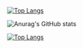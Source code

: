 

[![Top Langs](https://github-readme-stats.vercel.app/api/top-langs/?username=blackgreenc&layout=compact&exclude_repo=loginsystem,algorithm_and_datastruct,Donation_Tree,spring_practice)](https://github.com/anuraghazra/github-readme-stats)

![Anurag's GitHub stats](https://github-readme-stats.vercel.app/api?username=blackgreenc&show_icons=true&theme=tokyonight)


[![Top Langs](https://github-readme-stats.vercel.app/api/top-langs/?username=blackgreenc&layout=compact&theme=tokyonight)](https://github.com/anuraghazra/github-readme-stats)
